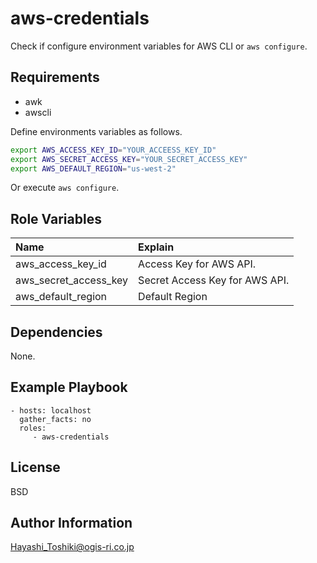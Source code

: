 aws-credentials
===============

Check if configure environment variables for AWS CLI or `aws configure`.

Requirements
------------

- awk
- awscli

Define environments variables as follows.

```bash
export AWS_ACCESS_KEY_ID="YOUR_ACCEESS_KEY_ID"
export AWS_SECRET_ACCESS_KEY="YOUR_SECRET_ACCESS_KEY"
export AWS_DEFAULT_REGION="us-west-2"
```

Or execute `aws configure`.

Role Variables
--------------

| Name                  | Explain                        |
|:----------------------|:-------------------------------|
| aws_access_key_id     | Access Key for AWS API.        |
| aws_secret_access_key | Secret Access Key for AWS API. |
| aws_default_region    | Default Region                 |

Dependencies
------------

None.

Example Playbook
----------------

    - hosts: localhost
      gather_facts: no
      roles:
         - aws-credentials

License
-------

BSD

Author Information
------------------

Hayashi_Toshiki@ogis-ri.co.jp
